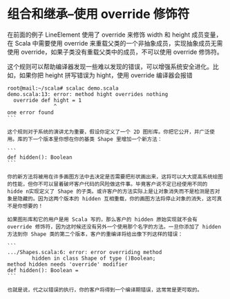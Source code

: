 # 组合和继承–使用 override 修饰符 #
在前面的例子 LineElement 使用了 override 来修饰 width 和 height 成员变量，在 Scala 中需要使用 override 来重载父类的一个非抽象成员，实现抽象成员无需使用 override，如果子类没有重载父类中的成员，不可以使用 override 修饰符。

这个规则可以帮助编译器发现一些难以发现的错误，可以增强系统安全进化。比如，如果你把 height 拼写错误为 hight，使用 override 编译器会报错

````
root@mail:~/scala# scalac demo.scala 
demo.scala:13: error: method hight overrides nothing
  override def hight = 1
               ^
one error found
```

这个规则对于系统的演讲尤为重要，假设你定义了一个 2D 图形库。你把它公开，并广泛使用。库的下一个版本里你想在你的基类 Shape 里增加一个新方法：

```
def hidden(): Boolean
```

你的新方法将被用在许多画图方法中去决定是否需要把形状画出来，这将可以大大提高系统绘图的性能，但你不可以冒着破坏客户代码的风险做这件事。毕竟客户说不定已经使用不同的  hidde n实现定义了 Shape 的子类。或许客户的方法实际上是让对象消失而不是检测是否对象是隐藏的。因为这两个版本的 hidden 互相重载，你的画图方法将停止对象的消失，这可真不是你想要的！

如果图形库和它的用户是用 Scala 写的，那么客户的 hidden 原始实现就不会有 override 修饰符，因为这时候还没有另外一个使用那个名字的方法。一旦你添加了 hidden 方法到你 Shape 类的第二个版本，客户的重编译将给出像下列这样的错误：

```
.../Shapes.scala:6: error: error overriding method 
		hidden in class Shape of type ()Boolean; 
method hidden needs 'override' modifier 
def hidden(): Boolean =
```

也就是说，代之以错误的执行，你的客户将得到一个编译期错误，这常常是更可取的。
